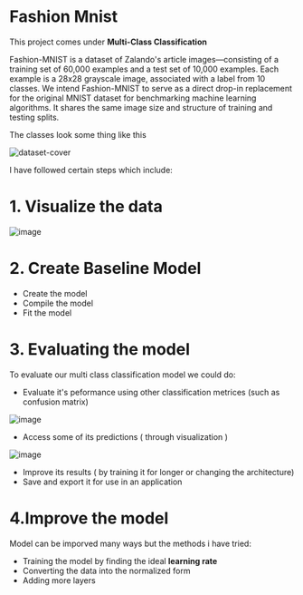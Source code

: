 # Fashion Mnist

This project comes under **Multi-Class Classification**



Fashion-MNIST is a dataset of Zalando's article images—consisting of a training set of 60,000 examples and a test set of 10,000 examples. Each example is a 28x28 grayscale image, associated with a label from 10 classes. We intend Fashion-MNIST to serve as a direct drop-in replacement for the original MNIST dataset for benchmarking machine learning algorithms. It shares the same image size and structure of training and testing splits.


The classes look some thing like this 


![dataset-cover](https://user-images.githubusercontent.com/91750738/178717492-52aca905-529e-4a39-aa78-dfdd8675eba0.png)



I have followed certain steps which include:

# 1. Visualize the data


![image](https://user-images.githubusercontent.com/91750738/178717983-046610b5-fbee-4925-98c8-331f661b9119.png)

# 2. Create Baseline Model
   * Create the model 
   * Compile the model 
   * Fit the model

# 3. Evaluating the model

To evaluate our multi class classification model we could do:

* Evaluate it's peformance using other classification metrices (such as confusion matrix)

![image](https://user-images.githubusercontent.com/91750738/178720482-62d28379-1df1-450f-b913-149a5cfa5130.png)

* Access some of its predictions ( through visualization )

![image](https://user-images.githubusercontent.com/91750738/178720548-af6270b6-d638-431c-8d23-fcb1359d4695.png)

* Improve its results ( by training it for longer or changing the architecture)
* Save and export it for use in an application


# 4.Improve the model

Model can be imporved many ways but the methods i have tried:
* Training the model by finding the ideal **learning rate**
* Converting the data into the normalized form
* Adding more layers



